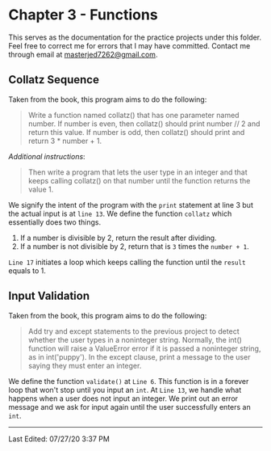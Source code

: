 # Chapter 3 - Functions

This serves as the documentation for the practice projects under this folder. Feel free to correct me for errors that I may have committed. Contact me through email at masterjed7262@gmail.com.

## Collatz Sequence

Taken from the book, this program aims to do the following:

> Write a function named collatz() that has one parameter named number. If number is even, then collatz() should print number // 2 and return this value. If number is odd, then collatz() should print and return 3 \* number + 1.

_Additional instructions_:

> Then write a program that lets the user type in an integer and that keeps calling collatz() on that number until the function returns the value 1.

We signify the intent of the program with the `print` statement at line 3 but the actual input is at `line 13`. We define the function `collatz` which essentially does two things.

1. If a number is divisible by 2, return the result after dividing.
2. If a number is not divisible by 2, return that is `3` times the `number + 1`.

`Line 17` initiates a loop which keeps calling the function until the `result` equals to 1.

## Input Validation

Taken from the book, this program aims to do the following:

> Add try and except statements to the previous project to detect whether the user types in a noninteger string. Normally, the int() function will raise a ValueError error if it is passed a noninteger string, as in int('puppy'). In the except clause, print a message to the user saying they must enter an integer.

We define the function `validate()` at `Line 6`. This function is in a forever loop that won't stop until you input an `int`. At `Line 13`, we handle what happens when a user does not input an integer. We print out an error message and we ask for input again until the user successfully enters an `int`.

---

Last Edited: 07/27/20 3:37 PM
